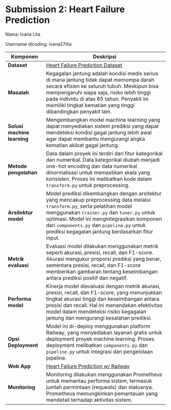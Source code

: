 # Submission 2: Heart Failure Prediction

Nama: Ivana Lita

Username dicoding: ivana27lita

| **Komponen**             | **Deskripsi**                                                                                                                                                                                                                                                                                    |
| ------------------------ | -------------------------------------------------------------------------------------------------------------------------------------------------------------------------------------------------------------------------------------------------------------------------------------------------- |
| **Dataset**              | [Heart Failure Prediction Dataset](https://www.kaggle.com/datasets/fedesoriano/heart-failure-prediction)                                                                                                                                                                                           |
| **Masalah**              | Kegagalan jantung adalah kondisi medis serius di mana jantung tidak dapat memompa darah secara efisien ke seluruh tubuh. Meskipun bisa mempengaruhi siapa saja, risiko lebih tinggi pada individu di atas 65 tahun. Penyakit ini memiliki tingkat kematian yang tinggi dibandingkan penyakit lain.     |
| **Solusi machine learning** | Mengembangkan model machine learning yang dapat menyediakan sistem prediksi yang dapat mendeteksi kondisi gagal jantung lebih awal agar dapat membantu mengurangi angka kematian akibat gagal jantung.                                                                                              |
| **Metode pengolahan**    | Data dalam proyek ini terdiri dari fitur kategorikal dan numerikal. Data kategorikal diubah menjadi one-hot encoding dan data numerikal dinormalisasi untuk memastikan skala yang konsisten. Proses ini melibatkan kode dalam `transform.py` untuk preprocessing.                                        |
| **Arsitektur model**     | Model prediksi dikembangkan dengan arsitektur yang mencakup preprocessing data melalui `transform.py`, serta pelatihan model menggunakan `trainer.py` dan `tuner.py` untuk optimasi. Model ini mengintegrasikan komponen dari `components.py` dan `pipeline.py` untuk prediksi kegagalan jantung berdasarkan fitur input. |
| **Metrik evaluasi**      | Evaluasi model dilakukan menggunakan metrik seperti akurasi, presisi, recall, dan F1-score. Akurasi mengukur proporsi prediksi yang benar, sementara presisi, recall, dan F1-score memberikan gambaran tentang keseimbangan antara prediksi positif dan negatif.                                       |
| **Performa model**       | Kinerja model dievaluasi dengan metrik akurasi, presisi, recall, dan F1-score, yang menunjukkan tingkat akurasi tinggi dan keseimbangan antara presisi dan recall. Hal ini menandakan efektivitas model dalam mendeteksi risiko kegagalan jantung dan mengurangi kesalahan prediksi.                   |
| **Opsi Deployment**      | Model ini di-deploy menggunakan platform Railway, yang menyediakan layanan gratis untuk deployment proyek machine learning. Proses deployment melibatkan `components.py` dan `pipeline.py` untuk integrasi dan pengelolaan pipeline.                                                                 |
| **Web App**              | [Heart Failure Prediction w/ Railway](https://heart-failure-pred-production.up.railway.app/v1/models/heartpred-model/metadata)                                                                                                                                                                      |
| **Monitoring**           | Monitoring dilakukan menggunakan Prometheus untuk memantau performa sistem, termasuk jumlah permintaan (requests) dan statusnya. Prometheus memungkinkan pemantauan yang mendetail terhadap aktivitas sistem.                                                                                      |
